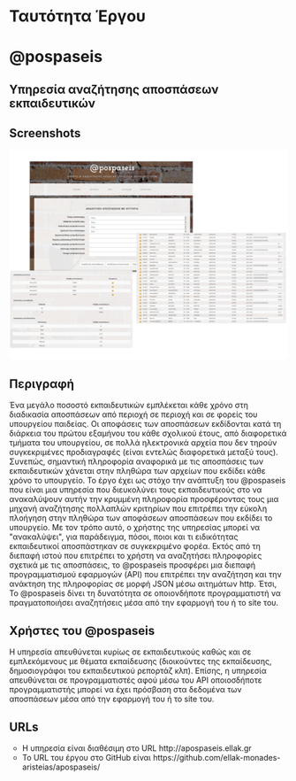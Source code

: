# Ταυτότητα Έργου

<h1>@pospaseis</h1>
<h2>Υπηρεσία αναζήτησης αποσπάσεων εκπαιδευτικών</h2>

<h2>Screenshots</h2>

<img src="screenshots.png">

<h2>Περιγραφή</h2>
 
Ένα μεγάλο ποσοστό εκπαιδευτικών εμπλέκεται κάθε χρόνο στη διαδικασία αποσπάσεων από περιοχή σε περιοχή και σε φορείς του υπουργείου παιδείας. Οι αποφάσεις των αποσπάσεων εκδίδονται κατά τη διάρκεια του πρώτου εξαμήνου του κάθε σχολικού έτους, από διαφορετικά τμήματα του υπουργείου, σε πολλά ηλεκτρονικά αρχεία που δεν τηρούν συγκεκριμένες προδιαγραφές (είναι εντελώς διαφορετικά μεταξύ τους). Συνεπώς, σημαντική πληροφορία αναφορικά με τις αποσπάσεις των εκπαιδευτικών χάνεται στην πληθώρα των αρχείων που εκδίδει κάθε χρόνο το υπουργείο. Το έργο έχει ως στόχο την ανάπτυξη του @pospaseis που είναι μια υπηρεσία που διευκολύνει τους εκπαιδευτικούς στο να ανακαλύψουν αυτήν την κρυμμένη πληροφορία προσφέροντας τους μια μηχανή αναζήτησης πολλαπλών κριτηρίων που επιτρέπει την εύκολη πλοήγηση στην πληθώρα των αποφάσεων αποσπάσεων που εκδίδει το υπουργείο. Με τον τρόπο αυτό, ο χρήστης της υπηρεσίας μπορεί να "ανακαλύψει", για παράδειγμα, πόσοι, ποιοι και τι ειδικότητας εκπαιδευτικοί αποσπάστηκαν σε συγκεκριμένο φορέα. Εκτός από τη διεπαφή ιστού που επιτρέπει το χρήστη να αναζητήσει πληροφορίες σχετικά με τις αποσπάσεις, το @pospaseis προσφέρει μια διεπαφή προγραμματισμού εφαρμογών (API) που επιτρέπει την αναζήτηση και την ανάκτηση της πληροφορίας σε μορφή JSON μέσω αιτημάτων http. Έτσι, To @pospaseis δίνει τη δυνατότητα σε οποιονδήποτε προγραμματιστή να πραγματοποιήσει αναζητήσεις μέσα από την εφαρμογή του ή το site του.

<h2>Χρήστες του @pospaseis</h2>

H υπηρεσία απευθύνεται κυρίως σε εκπαιδευτικούς καθώς και σε εμπλεκόμενους με θέματα εκπαίδευσης (διοικούντες της εκπαίδευσης, δημοσιογράφοι του εκπαιδευτικού ρεπορτάζ κλπ). 
Επίσης, η υπηρεσία απευθύνεται σε προγραμματιστές αφού μέσω του API οποιοσδήποτε προγραμματιστής μπορεί να έχει πρόσβαση στα δεδομένα των αποσπάσεων μέσα από την εφαρμογή του ή το site του.

<h2>URLs</h2>

<ul type=circle>
<li>Η υπηρεσία είναι διαθέσιμη στο URL http://apospaseis.ellak.gr
</li>
<li> Το URL του έργου στο GitHub είναι https://github.com/ellak-monades-aristeias/apospaseis/
</li>
</ul>



